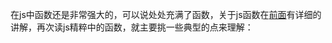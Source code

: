 在js中函数还是非常强大的，可以说处处充满了函数，关于js函数在[前面](https://github.com/Anjing1993/mypassages/blob/master/%E8%AF%BB%E4%B9%A6/js%E9%AB%98%E7%A8%8B(%E5%87%BD%E6%95%B0)2016-01-16.md)有详细的讲解，再次读js精粹中的函数，就主要挑一些典型的点来理解：
